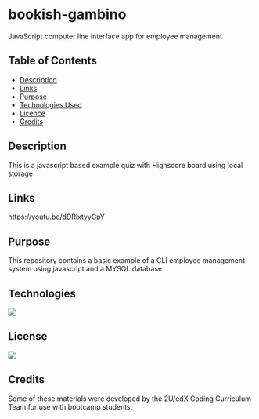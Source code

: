 # bookish-gambino
JavaScript computer line interface app for employee management 
## Table of Contents

* [Description](#description)
* [Links](#links)
* [Purpose](#purpose)
* [Technologies Used](#technologies)
* [Licence](#license)
* [Credits](#credits)
## Description

This is a javascript based example quiz with Highscore board using local storage

## Links
https://youtu.be/dDRlxtyyGpY

## Purpose

This repository contains a basic example of a CLI employee management system using javascript and a MYSQL database

## Technologies

<img src="https://img.shields.io/badge/Built%20with-Javascript-blue">

## License

<img src="https://img.shields.io/badge/license-MIT-blue">

## Credits
Some of these materials were developed by the 2U/edX Coding Curriculum Team for use with bootcamp students.